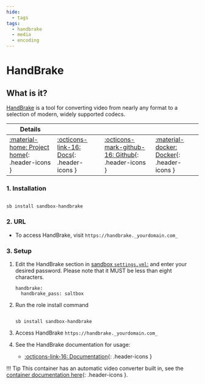 ```yaml
---
hide:
  - tags
tags:
  - handbrake
  - media
  - encoding
---
```


# HandBrake

## What is it?

[HandBrake](https://handbrake.fr/) is a tool for converting video from nearly any format to a selection of modern, widely supported codecs.

| Details     |             |             |             |
|-------------|-------------|-------------|-------------|
| [:material-home: Project home](https://handbrake.fr/){: .header-icons } | [:octicons-link-16: Docs](https://handbrake.fr/docs){: .header-icons } | [:octicons-mark-github-16: Github](https://github.com/HandBrake/HandBrake){: .header-icons } | [:material-docker: Docker](https://hub.docker.com/r/jlesage/handbrake){: .header-icons }|

### 1. Installation

``` shell

sb install sandbox-handbrake

```

### 2. URL

- To access HandBrake, visit `https://handbrake._yourdomain.com_`

### 3. Setup

1. Edit the HandBrake section in [sandbox `settings.yml`:](../settings.md) and enter your desired password. Please note that it MUST be less than eight characters.

    ``` { .yaml }
    handbrake:
      handbrake_pass: saltbox
    ```

2. Run the role install command

    ``` { .shell }

    sb install sandbox-handbrake

    ```

3. Access HandBrake `https://handbrake._yourdomain.com_`

4. See the HandBrake documentation for usage:
      - [:octicons-link-16: Documentation](https://handbrake.fr/docs){: .header-icons }

!!! Tip
      This container has an automatic video converter built in, see the [container documentation here](https://github.com/jlesage/docker-handbrake#automatic-video-conversion){: .header-icons }.
